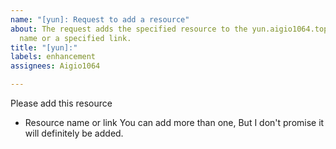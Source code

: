 ```yaml
---
name: "[yun]: Request to add a resource"
about: The request adds the specified resource to the yun.aigio1064.top, either a
  name or a specified link.
title: "[yun]:"
labels: enhancement
assignees: Aigio1064

---
```


Please add this resource
- Resource name or link
You can add more than one, But I don't promise it will definitely be added.
